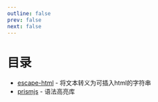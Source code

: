 ```yaml
---
outline: false
prev: false
next: false
---
```


<h1>目录</h1>

- [escape-html](./escape-html) - 将文本转义为可插入html的字符串
- [prismjs](./prismjs) - 语法高亮库
